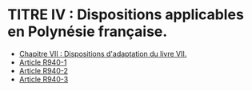 # TITRE IV : Dispositions applicables en Polynésie française.

- [Chapitre VII : Dispositions d'adaptation du livre VII.](chapitre-vii)
- [Article R940-1](article-r940-1.md)
- [Article R940-2](article-r940-2.md)
- [Article R940-3](article-r940-3.md)
